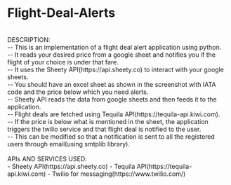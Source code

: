 # Flight-Deal-Alerts
</br>
DESCRIPTION:</br>
-- This is an implementation of a flight deal alert application using python.</br>
-- It reads your desired price from a google sheet and notifies you if the flight of your choice is under that fare.</br>
-- It uses the Sheety API(https://api.sheety.co) to interact with your google sheets.</br>
-- You should have an excel sheet as shown in the screenshot with IATA code and the price below which you need alerts.</br>
-- Sheety API reads the data from google sheets and then feeds it to the application.</br>
-- Flight deals are fetched using Tequila API(https://tequila-api.kiwi.com).</br>
-- If the price is below what is mentioned in the sheet, the application triggers the twilio service and that flight deal is notified to the user.</br>
-- This can be modified so that a notification is sent to all the registered users through email(using smtplib library).</br>
</br>
APIs AND SERVICES USED:</br>
- Sheety API(https://api.sheety.co)
- Tequila API(https://tequila-api.kiwi.com)
- Twilio for messaging(https://www.twilio.com/)
